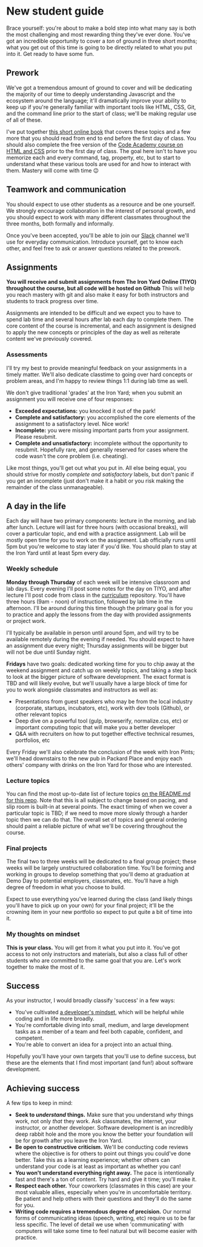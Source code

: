 # New student guide

Brace yourself: you're about to make a bold step into what many say is both the most challenging and most rewarding thing they've 
ever done. You've got an incredible opportunity to cover a *ton* of ground in three short months; what you get out of this time is 
going to be directly related to what you put into it. Get ready to have some fun.

## Prework

We've got a tremendous amount of ground to cover and will be dedicating the majority of our time to deeply understanding Javascript 
and the ecosystem around the language; it'll dramatically improve your ability to keep up if you're generally familiar with important 
tools like HTML, CSS, Git, and the command line prior to the start of class; we'll be making regular use of all of these.

I've put together [this short online book](https://tiy-charlotte.gitbooks.io/frontend/content/) that covers these topics and a few 
more that you should read from end to end before the first day of class. You should also complete the free version of the 
[Code Academy course on HTML and CSS](https://www.codecademy.com/learn/web) prior to the first day of class. The goal here isn't to 
have you memorize each and every command, tag, property, etc, but to start to understand what these various tools are used for and how 
to interact with them. Mastery will come with time :wink:

## Teamwork and communication

You should expect to use other students as a resource and be one yourself. We strongly encourage collaboration in the interest of 
personal growth, and you should expect to work with many different classmates throughout the three months, both formally and informally.

Once you've been accepted, you'll be able to join our [Slack](https://slack.com/) channel we'll use for everyday communication. Introduce 
yourself, get to know each other, and feel free to ask or answer questions related to the prework.

## Assignments

**You will receive and submit assignments from The Iron Yard Online (TIYO) throughout the course, but all code will be hosted on Github** This will help you reach mastery with git and also make it easy for both instructors and students to track progress over time.

Assignments are intended to be difficult and we expect you to have to spend lab time and several hours after lab each day to complete them. The core content of the course is incremental, and each assignment is designed to apply the new concepts or principles of the day as well as reiterate content we've previously covered.

### Assessments
I'll try my best to provide meaningful feedback on your assignments in a timely matter. We'll also dedicate classtime to going over hard concepts or problem areas, and I'm happy to review things 1:1 during lab time as well.

We don't give traditional 'grades' at the Iron Yard; when you submit an assignment you will receive one of four responses:

* **Exceeded expectations:** you knocked it out of the park!
* **Complete and satisfactory:** you accomplished the core elements of the assignment to a satisfactory level. Nice work!
* **Incomplete:** you were missing important parts from your assignment. Please resubmit.
* **Complete and unsatisfactory:** incomplete without the opportunity to resubmit. Hopefully rare, and generally reserved for cases where the code wasn't the core problem (i.e. cheating).

Like most things, you'll get out what you put in. All else being equal, you should strive for mostly *complete and satisfactory* labels, but don't panic if you get an incomplete (just don't make it a habit or you risk making the remainder of the class unmanageable).

## A day in the life
Each day will have two primary components: lecture in the morning, and lab after lunch. Lecture will last for three hours (with occasional breaks), will cover a particular topic, and end with a practice assignment. Lab will be mostly open time for you to work on the assignment. Lab officially runs until 5pm but you're welcome to stay later if you'd like. You should plan to stay at the Iron Yard until at least 5pm every day.

### Weekly schedule

**Monday through Thursday** of each week will be intensive classroom and lab days. Every evening I'll post some notes for the day on TIYO, and after lecture I'll post code from class in the [curriculum](https://github.com/TIY-Charlotte-Frontend-Engineering/curriculum) repository. You'll have three hours (9am - noon) of instruction, followed by lab time in the afternoon. I'll be around during this time though the primary goal is for you to practice and apply the lessons from the day with provided assignments or project work.

I'll typically be available in person until around 5pm, and will try to be available remotely during the evening if needed. You should expect to have an assignment due every night; Thursday assignments will be bigger but will not be due until Sunday night.

**Fridays** have two goals: dedicated working time for you to chip away at the weekend assignment and catch up on weekly topics, and taking a step back to look at the bigger picture of software development. The exact format is TBD and will likely evolve, but we'll usually have a large block of time for you to work alongside classmates and instructors as well as:

- Presentations from guest speakers who may be from the local industry (corporate, startups, incubators, etc), work with dev tools (Github), or other relevant topics
- Deep dive on a powerful tool (gulp, browserify, normalize.css, etc) or important computing topic that will make you a better developer
- Q&A with recruiters on how to put together effective technical resumes, portfolios, etc

Every Friday we'll also celebrate the conclusion of the week with Iron Pints; we'll head downstairs to the new pub in Packard Place and enjoy each others' company with drinks on the Iron Yard for those who are interested.

### Lecture topics
You can find the most up-to-date list of lecture topics [on the README.md for this repo](https://github.com/TIY-Charlotte-Frontend-Engineering/curriculum). Note that this is all subject to change based on pacing, and slip room is built-in at several points. The exact timing of when we cover a particular topic is TBD; if we need to move more slowly through a harder topic then we can do that. The overall set of topics and general ordering should paint a reliable picture of what we'll be covering throughout the course.

### Final projects
The final two to three weeks will be dedicated to a final group project; these weeks will be largely unstructured collaboration time. You'll be forming and working in groups to develop something that you'll demo at graduation at Demo Day to potential employers, classmates, etc. You'll have a high degree of freedom in what you choose to build.

Expect to use everything you've learned during the class (and likely things you'll have to pick up on your own) for your final project; it'll be the crowning item in your new portfolio so expect to put quite a bit of time into it.

### My thoughts on mindset

**This is your class.** You will get from it what you put into it. You've got access to not only instructors and materials, but also a class full of other students who are committed to the same goal that you are. Let's work together to make the most of it.

## Success
As your instructor, I would broadly classify 'success' in a few ways:

- You've cultivated [a developer's mindset](http://skillcrush.com/2014/06/26/the-developer-mindset/), which will be helpful while coding and in life more broadly.
- You're comfortable diving into small, medium, and large development tasks as a member of a team and feel both capable, confident, and competent.
- You're able to convert an idea for a project into an actual thing.

Hopefully you'll have your own targets that you'll use to define success, but these are the elements that I find most important (and fun!) about software development.

## Achieving success
A few tips to keep in mind:

- **Seek to *understand* things.** Make sure that you understand *why* things work, not only *that* they work. Ask classmates, the internet, your instructor, or another developer. Software development is an incredibly deep rabbit hole and the more you know the better your foundation will be for growth after you leave the Iron Yard.
- **Be open to constructive criticism.** We'll be conducting code reviews where the objective is for others to point out things you could've done better. Take this as a learning experience; whether others can understand your code is at least as important as whether you can!
- **You won't understand everything right away.** The pace is intentionally fast and there's a ton of content. Try hard and give it time; you'll make it.
- **Respect each other.** Your coworkers (classmates in this case) are your most valuable allies, especially when you're in uncomfortable territory. Be patient and help others with their questions and they'll do the same for you.
- **Writing code requires a tremendous degree of precision.** Our normal forms of communicating ideas (speech, writing, etc) require us to be far less specific. The level of detail we use when 'communicating' with computers will take some time to feel natural but will become easier with practice.